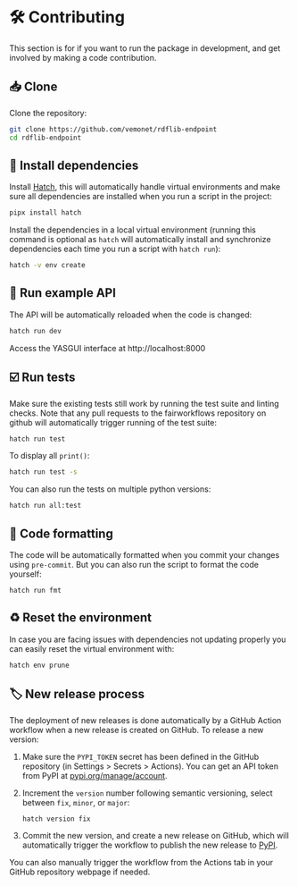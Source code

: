 # 🛠️ Contributing

This section is for if you want to run the package in development, and get involved by making a code contribution.

## 📥️ Clone

Clone the repository:

```bash
git clone https://github.com/vemonet/rdflib-endpoint
cd rdflib-endpoint
```

## 🐣 Install dependencies

Install [Hatch](https://hatch.pypa.io), this will automatically handle virtual environments and make sure all dependencies are installed when you run a script in the project:

```bash
pipx install hatch
```

Install the dependencies in a local virtual environment (running this command is optional as `hatch` will automatically install and synchronize dependencies each time you run a script with `hatch run`):

```bash
hatch -v env create
```

## 🚀 Run example API

The API will be automatically reloaded when the code is changed:

```bash
hatch run dev
```

Access the YASGUI interface at http://localhost:8000

## ☑️ Run tests

Make sure the existing tests still work by running the test suite and linting checks. Note that any pull requests to the fairworkflows repository on github will automatically trigger running of the test suite:

```bash
hatch run test
```

To display all `print()`:

```bash
hatch run test -s
```

You can also run the tests on multiple python versions:

```bash
hatch run all:test
```

## 🧹 Code formatting

The code will be automatically formatted when you commit your changes using `pre-commit`. But you can also run the script to format the code yourself:

```
hatch run fmt
```

## ♻️ Reset the environment

In case you are facing issues with dependencies not updating properly you can easily reset the virtual environment with:

```bash
hatch env prune
```

## 🏷️ New release process

The deployment of new releases is done automatically by a GitHub Action workflow when a new release is created on GitHub. To release a new version:

1. Make sure the `PYPI_TOKEN` secret has been defined in the GitHub repository (in Settings > Secrets > Actions). You can get an API token from PyPI at [pypi.org/manage/account](https://pypi.org/manage/account).

2. Increment the `version` number following semantic versioning, select between `fix`, `minor`, or `major`:

   ```bash
   hatch version fix
   ```

3. Commit the new version, and create a new release on GitHub, which will automatically trigger the workflow to publish the new release to [PyPI](https://pypi.org/project/rdflib-endpoint/).

You can also manually trigger the workflow from the Actions tab in your GitHub repository webpage if needed.
